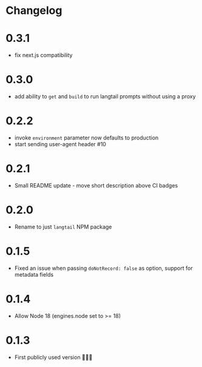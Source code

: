 # Changelog

# 0.3.1

- fix next.js compatibility

# 0.3.0

- add ability to `get` and `build` to run langtail prompts without using a proxy

# 0.2.2

- invoke `environment` parameter now defaults to production
- start sending user-agent header #10

# 0.2.1

- Small README update - move short description above CI badges

# 0.2.0

- Rename to just `langtail` NPM package

# 0.1.5

- Fixed an issue when passing `doNotRecord: false` as option, support for metadata fields

# 0.1.4

- Allow Node 18 (engines.node set to >= 18)

# 0.1.3

- First publicly used version 🎉🎉🎉
